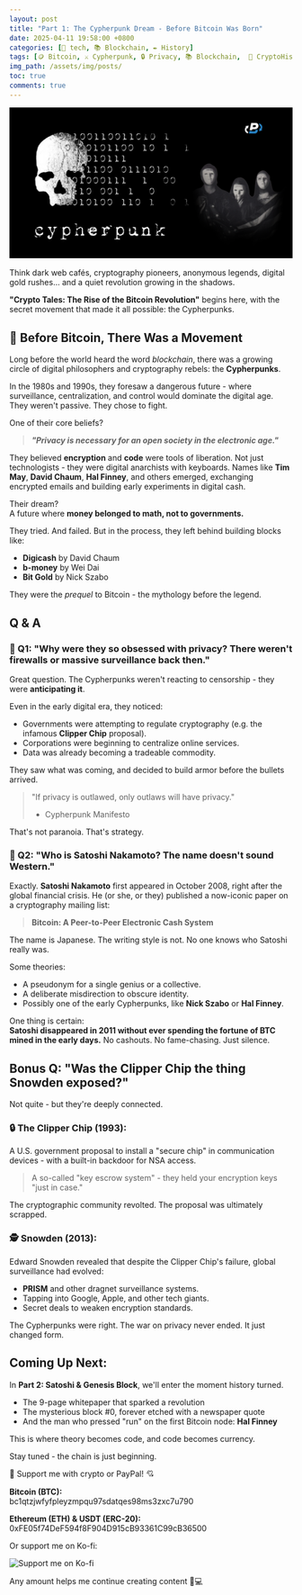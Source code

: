 ```yaml
---
layout: post
title: "Part 1: The Cypherpunk Dream - Before Bitcoin Was Born"
date: 2025-04-11 19:58:00 +0800
categories: [🤖 tech, 📚 Blockchain, ✒️ History]
tags: [🪙 Bitcoin, ⚔️ Cypherpunk, 🔒 Privacy, 📚 Blockchain,  🧩 CryptoHistory, 👤 Satoshi, 📖 CryptoTales, 📝 Series]
img_path: /assets/img/posts/ 
toc: true 
comments: true 
---
```


![cypherpunk](/assets/img/posts/cypherpunk.png)

Think dark web cafés, cryptography pioneers, anonymous legends, digital gold rushes... and a quiet revolution growing in the shadows.

**"Crypto Tales: The Rise of the Bitcoin Revolution"** begins here, with the secret movement that made it all possible: the Cypherpunks.

## 🧨 Before Bitcoin, There Was a Movement

Long before the world heard the word *blockchain*, there was a growing circle of digital philosophers and cryptography rebels: the **Cypherpunks**.

In the 1980s and 1990s, they foresaw a dangerous future - where surveillance, centralization, and control would dominate the digital age. They weren't passive. They chose to fight.

One of their core beliefs?

> ***"Privacy is necessary for an open society in the electronic age."***

They believed **encryption** and **code** were tools of liberation. Not just technologists - they were digital anarchists with keyboards. Names like **Tim May**, **David Chaum**, **Hal Finney**, and others emerged, exchanging encrypted emails and building early experiments in digital cash.

Their dream?  
A future where **money belonged to math, not to governments.**

They tried. And failed. But in the process, they left behind building blocks like:

- **Digicash** by David Chaum  
- **b-money** by Wei Dai  
- **Bit Gold** by Nick Szabo  

They were the *prequel* to Bitcoin - the mythology before the legend.

## Q & A

### 💬 Q1: "Why were they so obsessed with privacy? There weren't firewalls or massive surveillance back then."

Great question. The Cypherpunks weren't reacting to censorship - they were **anticipating it**.

Even in the early digital era, they noticed:

- Governments were attempting to regulate cryptography (e.g. the infamous **Clipper Chip** proposal).
- Corporations were beginning to centralize online services.
- Data was already becoming a tradeable commodity.

They saw what was coming, and decided to build armor before the bullets arrived.

> "If privacy is outlawed, only outlaws will have privacy."  
> - Cypherpunk Manifesto

That's not paranoia. That's strategy.

### 💬 Q2: "Who is Satoshi Nakamoto? The name doesn't sound Western."

Exactly. **Satoshi Nakamoto** first appeared in October 2008, right after the global financial crisis. He (or she, or they) published a now-iconic paper on a cryptography mailing list:

> **Bitcoin: A Peer-to-Peer Electronic Cash System**

The name is Japanese. The writing style is not. No one knows who Satoshi really was.

Some theories:

- A pseudonym for a single genius or a collective.
- A deliberate misdirection to obscure identity.
- Possibly one of the early Cypherpunks, like **Nick Szabo** or **Hal Finney**.

One thing is certain:  
**Satoshi disappeared in 2011 without ever spending the fortune of BTC mined in the early days.** No cashouts. No fame-chasing. Just silence.

## Bonus Q: "Was the Clipper Chip the thing Snowden exposed?"

Not quite - but they're deeply connected.

### 🔒 The Clipper Chip (1993):

A U.S. government proposal to install a "secure chip" in communication devices - with a built-in backdoor for NSA access.

> A so-called "key escrow system" - they held your encryption keys "just in case."

The cryptographic community revolted. The proposal was ultimately scrapped.

### 🕵️ Snowden (2013):

Edward Snowden revealed that despite the Clipper Chip's failure, global surveillance had evolved:

- **PRISM** and other dragnet surveillance systems.
- Tapping into Google, Apple, and other tech giants.
- Secret deals to weaken encryption standards.

The Cypherpunks were right. The war on privacy never ended. It just changed form.

## Coming Up Next:

In **Part 2: Satoshi & Genesis Block**, we'll enter the moment history turned.

- The 9-page whitepaper that sparked a revolution  
- The mysterious block #0, forever etched with a newspaper quote  
- And the man who pressed "run" on the first Bitcoin node: **Hal Finney**

This is where theory becomes code, and code becomes currency.

Stay tuned - the chain is just beginning.

<div class="donation-box" style="position: relative;">
  <p class="donation-text">💖 Support me with crypto or PayPal! 💘</p>
  <p><strong>Bitcoin (BTC):</strong><br>bc1qtzjwfyfpleyzmpqu97sdatqes98ms3zxc7u790</p>
  <p><strong>Ethereum (ETH) & USDT (ERC-20):</strong><br>0xFE05f74DeF594f8F904D915cB93361C99cB36500</p>
  <p>Or support me on Ko-fi:</p>
  
  <div class="img-container" style="position: relative; display: inline-block;">
    <!-- 图片 -->
    <img src="https://cdn.buymeacoffee.com/buttons/v2/default-yellow.png"
         alt="Support me on Ko-fi"
         width="150"
         loading="lazy">    
    <!-- 遮罩层按钮 -->
    <div onclick="window.open('https://ko-fi.com/kikisec', '_blank')" 
         style="position: absolute; top: 0; left: 0; width: 100%; height: 100%; background: transparent; cursor: pointer;">
    </div>
  </div>

  <p class="donation-note">Any amount helps me continue creating content 💬💻</p>
</div>
